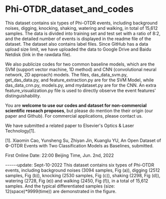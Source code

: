 # Phi-OTDR_dataset_and_codes

This dataset contains six types of Phi-OTDR events, including background noises, digging, knocking, shaking, watering and walking, in total of 15,612 samples. The data is divided into training set and test set with a ratio of 8:2, and the detailed number of events is displayed in the readme file of the dataset. The dataset also contains label files. Since GitHub has a data upload size limit, we have uploaded the data to Google Drive and Baidu Netdisk (link in the rawdata file). 

We also publicize codes for two common baseline models, which are the SVM (support vector machine, 1D method) and CNN (convolutional neural network,  2D approach) models. The files, das_data_svm.py, get_das_data.py, and feature_extraction.py are for the SVM Model, while das_data_cnn.py, models.py, amd mydataset.py are for the CNN.
An extra feature_visualization.py file is used to directly observe the event features' distinguishability.

You are **welcome to use our codes and dataset for non-commercial scientific reseach proposes**, but please do mention the their origin (our paper and Github). For commercial applications, please contact us.

We have submitted a related paper to Elsevier's Optics & Laser Technology[1].

[1]. Xiaomin Cao, Yunsheng Su, Zhiyan Jin, Kuanglu YU, An Open Dataset of Ф-OTDR Events with Two Classification Models as Baselines, submitted.

First Online Date: 22:00 Beijing Time, Jun. 2nd, 2022


------update: Sept-10-2022
This dataset contains six types of Phi-OTDR events, including background noises (3094 samples, Fig (a)), digging (2512 samples, Fig (b)), knocking (2530 samples, Fig (c)), shaking (2298, Fig (d)), watering (2728, Fig (e)) and walking (2450, Fig (f)), in a total of 15,612 samples. And the typical differentiated samples (size: 12(space)*9999(time)) are demonstrated in the figure.

